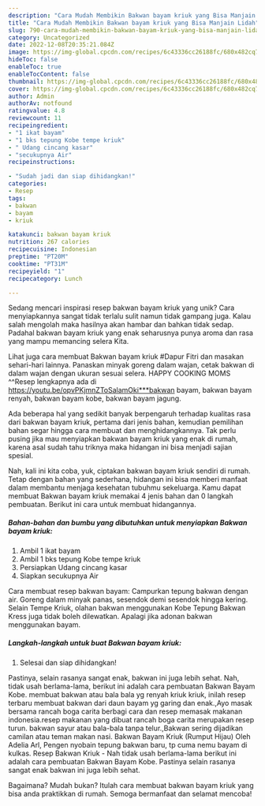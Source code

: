 ```yaml
---
description: "Cara Mudah Membikin Bakwan bayam kriuk yang Bisa Manjain Lidah"
title: "Cara Mudah Membikin Bakwan bayam kriuk yang Bisa Manjain Lidah"
slug: 790-cara-mudah-membikin-bakwan-bayam-kriuk-yang-bisa-manjain-lidah
category: Uncategorized
date: 2022-12-08T20:35:21.084Z
image: https://img-global.cpcdn.com/recipes/6c43336cc26188fc/680x482cq70/bakwan-bayam-kriuk-foto-resep-utama.jpg
hideToc: false
enableToc: true
enableTocContent: false
thumbnail: https://img-global.cpcdn.com/recipes/6c43336cc26188fc/680x482cq70/bakwan-bayam-kriuk-foto-resep-utama.jpg
cover: https://img-global.cpcdn.com/recipes/6c43336cc26188fc/680x482cq70/bakwan-bayam-kriuk-foto-resep-utama.jpg
author: Admin
authorAv: notfound
ratingvalue: 4.8
reviewcount: 11
recipeingredient:
- "1 ikat bayam"
- "1 bks tepung Kobe tempe kriuk"
- " Udang cincang kasar"
- "secukupnya Air"
recipeinstructions:

- "Sudah jadi dan siap dihidangkan!"
categories:
- Resep
tags:
- bakwan
- bayam
- kriuk

katakunci: bakwan bayam kriuk 
nutrition: 267 calories
recipecuisine: Indonesian
preptime: "PT20M"
cooktime: "PT31M"
recipeyield: "1"
recipecategory: Lunch

---
```





Sedang mencari inspirasi resep bakwan bayam kriuk yang unik? Cara menyiapkannya sangat tidak terlalu sulit namun tidak gampang juga. Kalau salah mengolah maka hasilnya akan hambar dan bahkan tidak sedap. Padahal bakwan bayam kriuk yang enak seharusnya punya aroma dan rasa yang mampu memancing selera Kita.





Lihat juga cara membuat Bakwan bayam kriuk #Dapur Fitri dan masakan sehari-hari lainnya. Panaskan minyak goreng dalam wajan, cetak bakwan di dalam wajan dengan ukuran sesuai selera. HAPPY COOKING MOMS ^^Resep lengkapnya ada di https://youtu.be/opvPKjmnZToSalamOki***bakwan bayam, bakwan bayam renyah, bakwan bayam kobe, bakwan bayam jagung.

Ada beberapa hal yang sedikit banyak berpengaruh terhadap kualitas rasa dari bakwan bayam kriuk, pertama dari jenis bahan, kemudian pemilihan bahan segar hingga cara membuat dan menghidangkannya. Tak perlu pusing jika mau menyiapkan bakwan bayam kriuk yang enak di rumah, karena asal sudah tahu triknya maka hidangan ini bisa menjadi sajian spesial.






Nah, kali ini kita coba, yuk, ciptakan bakwan bayam kriuk sendiri di rumah. Tetap dengan bahan yang sederhana, hidangan ini bisa memberi manfaat dalam membantu menjaga kesehatan tubuhmu sekeluarga. Kamu dapat membuat Bakwan bayam kriuk memakai 4 jenis bahan dan 0 langkah pembuatan. Berikut ini cara untuk membuat hidangannya.

<!--inarticleads1-->

##### Bahan-bahan dan bumbu yang dibutuhkan untuk menyiapkan Bakwan bayam kriuk:

1. Ambil 1 ikat bayam
1. Ambil 1 bks tepung Kobe tempe kriuk
1. Persiapkan  Udang cincang kasar
1. Siapkan secukupnya Air


Cara membuat resep bakwan bayam: Campurkan tepung bakwan dengan air. Goreng dalam minyak panas, sesendok demi sesendok hingga kering. Selain Tempe Kriuk, olahan bakwan menggunakan Kobe Tepung Bakwan Kress juga tidak boleh dilewatkan. Apalagi jika adonan bakwan menggunakan bayam. 

<!--inarticleads2-->

##### Langkah-langkah untuk buat Bakwan bayam kriuk:


1. Selesai dan siap dihidangkan!

Pastinya, selain rasanya sangat enak, bakwan ini juga lebih sehat. Nah, tidak usah berlama-lama, berikut ini adalah cara pembuatan Bakwan Bayam Kobe. membuat bakwan atau bala bala yg renyah kriuk kriuk, inilah resep terbaru membuat bakwan dari daun bayam yg garing dan enak.,Ayo masak bersama rancah boga carita berbagi cara dan resep memasak makanan indonesia.resep makanan yang dibuat rancah boga carita merupakan resep turun. bakwan sayur atau bala-bala tanpa telur.,Bakwan sering dijadikan camilan atau teman makan nasi. Bakwan Bayam Kriuk (Rumput Hijau) Oleh Adelia Arl, Pengen nyobain tepung bakwan baru, tp cuma nemu bayam di kulkas. Resep Bakwan Kriuk - Nah tidak usah berlama-lama berikut ini adalah cara pembuatan Bakwan Bayam Kobe. Pastinya selain rasanya sangat enak bakwan ini juga lebih sehat. 

Bagaimana? Mudah bukan? Itulah cara membuat bakwan bayam kriuk yang bisa anda praktikkan di rumah. Semoga bermanfaat dan selamat mencoba!
